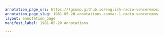 ```yaml
---
annotation_page_uri: https://lgsump.github.io/english-radio-venceremos/annotations/1981-05-20-annotations-canvas-1-radio-venceremos.json
annotation_page_slug: 1981-05-20-annotations-canvas-1-radio-venceremos
layout: annotation_page
manifest_label: 1981-05-20 Annotations

---
```

